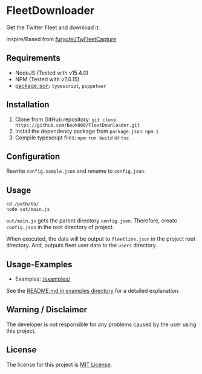 # FleetDownloader

Get the Twitter Fleet and download it.

Inspire/Based from [furyutei/TwFleetCapture](https://github.com/furyutei/TwFleetCapture)

## Requirements

- NodeJS (Tested with v15.4.0)
- NPM (Tested with v7.0.15)
- [package.json](package.json): `typescript`, `puppeteer`

## Installation

1. Clone from GitHub repository: `git clone https://github.com/book000/FleetDownloader.git`
2. Install the dependency package from `package.json`: `npm i`
3. Compile typescript files: `npm run build` or `tsc`

## Configuration

Rewrite `config.sample.json` and rename to `config.json`.

## Usage

```shell
cd /path/to/
node out/main.js
```

`out/main.js` gets the parent directory `config.json`. Therefore, create `config.json` in the root directory of project.

When executed, the data will be output to `fleetline.json` in the project root directory. And, outputs  fleet user data to the `users` directory.

## Usage-Examples

- Examples: [/examples/](examples/)

See the [README.md in examples directory](examples/README.md) for a detailed explanation.

## Warning / Disclaimer

The developer is not responsible for any problems caused by the user using this project.

## License

The license for this project is [MIT License](LICENSE).
